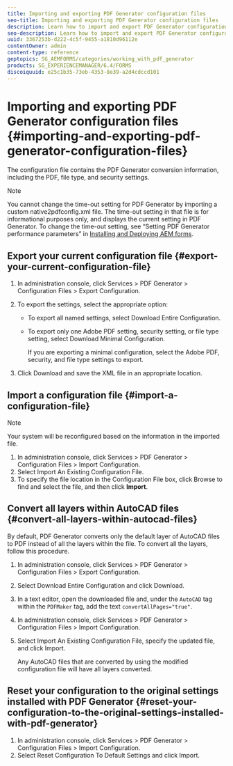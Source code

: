 ```yaml
---
title: Importing and exporting PDF Generator configuration files
seo-title: Importing and exporting PDF Generator configuration files
description: Learn how to import and export PDF Generator configuration files.
seo-description: Learn how to import and export PDF Generator configuration files.
uuid: 3367253b-d222-4c5f-9455-a1810d96112e
contentOwner: admin
content-type: reference
geptopics: SG_AEMFORMS/categories/working_with_pdf_generator
products: SG_EXPERIENCEMANAGER/6.4/FORMS
discoiquuid: e25c1b35-73eb-4353-8e39-a2d4cdccd101
---
```


# Importing and exporting PDF Generator configuration files {#importing-and-exporting-pdf-generator-configuration-files}

The configuration file contains the PDF Generator conversion information, including the PDF, file type, and security settings.

>[!NOTE]
>
>You cannot change the time-out setting for PDF Generator by importing a custom native2pdfconfig.xml file. The time-out setting in that file is for informational purposes only, and displays the current setting in PDF Generator. To change the time-out setting, see “Setting PDF Generator performance parameters” in [Installing and Deploying AEM forms](https://www.adobe.com/go/learn_aemforms_installJBoss_63).

## Export your current configuration file {#export-your-current-configuration-file}

1. In administration console, click Services &gt; PDF Generator &gt; Configuration Files &gt; Export Configuration.
1. To export the settings, select the appropriate option:

    * To export all named settings, select Download Entire Configuration. 
    * To export only one Adobe PDF setting, security setting, or file type setting, select Download Minimal Configuration.

      If you are exporting a minimal configuration, select the Adobe PDF, security, and file type settings to export.

1. Click Download and save the XML file in an appropriate location.

## Import a configuration file {#import-a-configuration-file}

>[!NOTE]
>
>Your system will be reconfigured based on the information in the imported file.

1. In administration console, click Services &gt; PDF Generator &gt; Configuration Files &gt; Import Configuration.
1. Select Import An Existing Configuration File.
1. To specify the file location in the Configuration File box, click Browse to find and select the file, and then click **Import**.

## Convert all layers within AutoCAD files {#convert-all-layers-within-autocad-files}

By default, PDF Generator converts only the default layer of AutoCAD files to PDF instead of all the layers within the file. To convert all the layers, follow this procedure.

1. In administration console, click Services &gt; PDF Generator &gt; Configuration Files &gt; Export Configuration.
1. Select Download Entire Configuration and click Download.
1. In a text editor, open the downloaded file and, under the `AutoCAD` tag within the `PDFMaker` tag, add the text `convertAllPages="true"`.
1. In administration console, click Services &gt; PDF Generator &gt; Configuration Files &gt; Import Configuration.
1. Select Import An Existing Configuration File, specify the updated file, and click Import.

   Any AutoCAD files that are converted by using the modified configuration file will have all layers converted.

## Reset your configuration to the original settings installed with PDF Generator {#reset-your-configuration-to-the-original-settings-installed-with-pdf-generator}

1. In administration console, click Services &gt; PDF Generator &gt; Configuration Files &gt; Import Configuration.
1. Select Reset Configuration To Default Settings and click Import.

